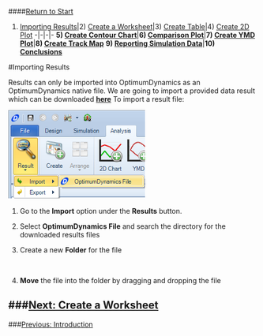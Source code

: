 ####[Return to Start](1_Tutorial_3.md)

1) [Importing Results](2_Importing_Results.md)|2) [Create a Worksheet](3_Create_Worksheet.md)|3) [Create Table](4_CreateTable.md)|4) [Create 2D Plot](5_2DChart.md)
-|-|-|-
__5) [Create Contour Chart](6_ContourChart.md)__|__6) [Comparison Plot](7_CompPlot.md)__|__7) [Create YMD Plot](8_YMDPlot.md)__|__8) [Create Track Map](9_TrackMap.md)__
__9) [Reporting Simulation Data](10_SimReport.md)__|__10) [Conclusions](11_Conclusion.md)__

#Importing Results

Results can only be imported into OptimumDynamics as an OptimumDynamics native file. We are going to import a provided data result which can be downloaded __[here](../track_tire_replay.ODRes)__ To import a result file:

![Import Results](../img/import_results.png)

1) Go to the __Import__ option under the __Results__ button.

2) Select __OptimumDynamics File__ and search the directory for the downloaded results files

3) Create a new __Folder__ for the file

![]()

4) __Move__ the file into the folder by dragging and dropping the file

###[Next: Create a Worksheet](3_Create_Worksheet.md)
---
###[Previous: Introduction](1_Tutorial_3.md)